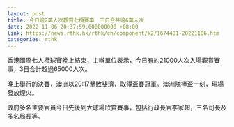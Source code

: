 ```yaml
---
layout: post
title: 今日逾2萬人次觀賞七欖賽事　三日合共逾6萬人次
date: 2022-11-06 20:37:59.000000000 +08:00
link: https://news.rthk.hk/rthk/ch/component/k2/1674481-20221106.htm
categories: rthk
---
```


香港國際七人欖球賽晚上結束，主辦單位表示，今日有約21000人次入場觀賞賽事，3日合計超過65000人次。

晚上舉行的決賽，澳洲以20:17擊敗斐濟，取得盃賽冠軍。澳洲隊捧盃一刻，現場發放煙火。

政府多名主要官員今日先後到大球場欣賞賽事，包括行政長官李家超，三名司長及多名局長等。
